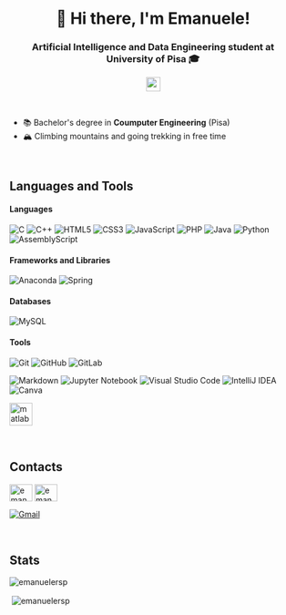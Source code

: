 <h1 align="center">👋 Hi there, I'm Emanuele!</h1>
<h3 align="center">Artificial Intelligence and Data Engineering student at University of Pisa 🎓</h3>

<p align="center"> <img src="https://api.visitorbadge.io/api/visitors?path=https%3A%2F%2Fgithub.com%2FEmanueleRsp&labelColor=%23697689&countColor=%23B0FFB8&labelStyle=upper" alt="emanuelersp" height="25"/> </p>

<br>

- 📚 Bachelor's degree in **Coumputer Engineering** (Pisa)
- 🏔️ Climbing mountains and going trekking in free time

<br>

## Languages and Tools

#### Languages

![C](https://img.shields.io/badge/c-%2300599C.svg?style=for-the-badge&logo=c&logoColor=white) ![C++](https://img.shields.io/badge/c++-%2300599C.svg?style=for-the-badge&logo=c%2B%2B&logoColor=white)  ![HTML5](https://img.shields.io/badge/html5-%23E34F26.svg?style=for-the-badge&logo=html5&logoColor=white) ![CSS3](https://img.shields.io/badge/css3-%231572B6.svg?style=for-the-badge&logo=css3&logoColor=white) ![JavaScript](https://img.shields.io/badge/javascript-%23323330.svg?style=for-the-badge&logo=javascript&logoColor=%23F7DF1E) ![PHP](https://img.shields.io/badge/php-%23777BB4.svg?style=for-the-badge&logo=php&logoColor=white) ![Java](https://img.shields.io/badge/java-%23ED8B00.svg?style=for-the-badge&logo=openjdk&logoColor=white) ![Python](https://img.shields.io/badge/python-3670A0?style=for-the-badge&logo=python&logoColor=ffdd54) ![AssemblyScript](https://img.shields.io/badge/assembly%20script-%23000000.svg?style=for-the-badge&logo=assemblyscript&logoColor=white)

#### Frameworks and Libraries
![Anaconda](https://img.shields.io/badge/Anaconda-%2344A833.svg?style=for-the-badge&logo=anaconda&logoColor=white) ![Spring](https://img.shields.io/badge/spring-%236DB33F.svg?style=for-the-badge&logo=spring&logoColor=white)


#### Databases
![MySQL](https://img.shields.io/badge/mysql-%2300f.svg?style=for-the-badge&logo=mysql&logoColor=white)

<!--- 

![MongoDB](https://img.shields.io/badge/MongoDB-%234ea94b.svg?style=for-the-badge&logo=mongodb&logoColor=white)

![Neo4J](https://img.shields.io/badge/Neo4j-008CC1?style=for-the-badge&logo=neo4j&logoColor=white)

![Redis](https://img.shields.io/badge/redis-%23DD0031.svg?style=for-the-badge&logo=redis&logoColor=white)


--->


#### Tools

![Git](https://img.shields.io/badge/git-%23F05033.svg?style=for-the-badge&logo=git&logoColor=white) ![GitHub](https://img.shields.io/badge/github-%23121011.svg?style=for-the-badge&logo=github&logoColor=white) ![GitLab](https://img.shields.io/badge/gitlab-%23181717.svg?style=for-the-badge&logo=gitlab&logoColor=white)

![Markdown](https://img.shields.io/badge/markdown-%23000000.svg?style=for-the-badge&logo=markdown&logoColor=white) 
![Jupyter Notebook](https://img.shields.io/badge/jupyter-%23FA0F00.svg?style=for-the-badge&logo=jupyter&logoColor=white) ![Visual Studio Code](https://img.shields.io/badge/Visual%20Studio%20Code-0078d7.svg?style=for-the-badge&logo=visual-studio-code&logoColor=white) ![IntelliJ IDEA](https://img.shields.io/badge/IntelliJIDEA-000000.svg?style=for-the-badge&logo=intellij-idea&logoColor=white) ![Canva](https://img.shields.io/badge/Canva-%2300C4CC.svg?style=for-the-badge&logo=Canva&logoColor=white)

<p align="left">
    <a href="https://www.mathworks.com/" target="_blank" rel="noreferrer"> <img src="https://upload.wikimedia.org/wikipedia/commons/2/21/Matlab_Logo.png" alt="matlab" width="40" height="40"/> </a>
    
</p><br>

## Contacts

<p align="left">
    <a href="https://linkedin.com/in/emanuele-respino" target="blank"><img align="center" src="https://raw.githubusercontent.com/rahuldkjain/github-profile-readme-generator/master/src/images/icons/Social/linked-in-alt.svg" alt="emanuele respino" height="30" width="40" /></a>
    <a href="https://instagram.com/emanuele.rsp" target="blank"><img align="center" src="https://raw.githubusercontent.com/rahuldkjain/github-profile-readme-generator/master/src/images/icons/Social/instagram.svg" alt="emanuele.rsp" height="30" width="40" /></a>
</p>

[![Gmail](https://img.shields.io/badge/Gmail-D14836?style=for-the-badge&logo=gmail&logoColor=white)](mailto:emanuelerespino@gmail.com)

<br>

## Stats

<p><img align="center" src="https://github-readme-stats.vercel.app/api/top-langs?username=emanuelersp&show_icons=true&locale=en&layout=compact" alt="emanuelersp" /></p>
<p>&nbsp;<img align="center" src="https://github-readme-stats.vercel.app/api?username=emanuelersp&show_icons=true&hide=issues&locale=en" alt="emanuelersp" /></p>

